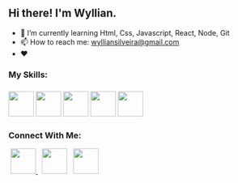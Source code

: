 ## Hi there! I'm Wyllian.




- 🌱 I’m currently learning Html, Css, Javascript, React, Node, Git
- 📫 How to reach me: wylliansilveira@gmail.com
- ❤ 

<h3> My Skills: <h3>
<img src="https://img.icons8.com/color/48/000000/javascript--v1.png" width="50"/>
<img src="https://img.icons8.com/color/48/000000/html-5--v1.png" width="50"/>
<img src="https://img.icons8.com/color/48/000000/css3.png"  width="50"/>
<img src="https://img.icons8.com/cute-clipart/64/000000/react-native.png" width="50"/>
<img src="https://img.icons8.com/glyph-neue/64/000000/github.png" width="50"/>

<h3> Connect With Me:</h3>
 </a>  
&nbsp;<a href="https://api.whatsapp.com/send?phone=5541995291827" rel="nofollow"><img src="https://img.icons8.com/color/48/000000/whatsapp--v6.png" width="50"/>
</a>  
&nbsp; <a href="https://www.linkedin.com/in/wyllian-silveira-calixto-63209a18b/" target="_blank" rel="noopener noreferrer"><img src="https://img.icons8.com/color/48/000000/linkedin.png" width="50"/></a>
</a>
&nbsp; <a href="mailto:wylliansilveira@gmail.com" target="_blank" rel="noopener noreferrer"><img src="https://img.icons8.com/fluency/48/000000/gmail.png" width="50"/></a>
</p>

